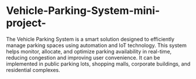 # Vehicle-Parking-System-mini-project-

The Vehicle Parking System is a smart solution designed to efficiently manage parking spaces using automation and IoT technology. This system helps monitor, allocate, and optimize parking availability in real-time, reducing congestion and improving user convenience. It can be implemented in public parking lots, shopping malls, corporate buildings, and residential complexes.
